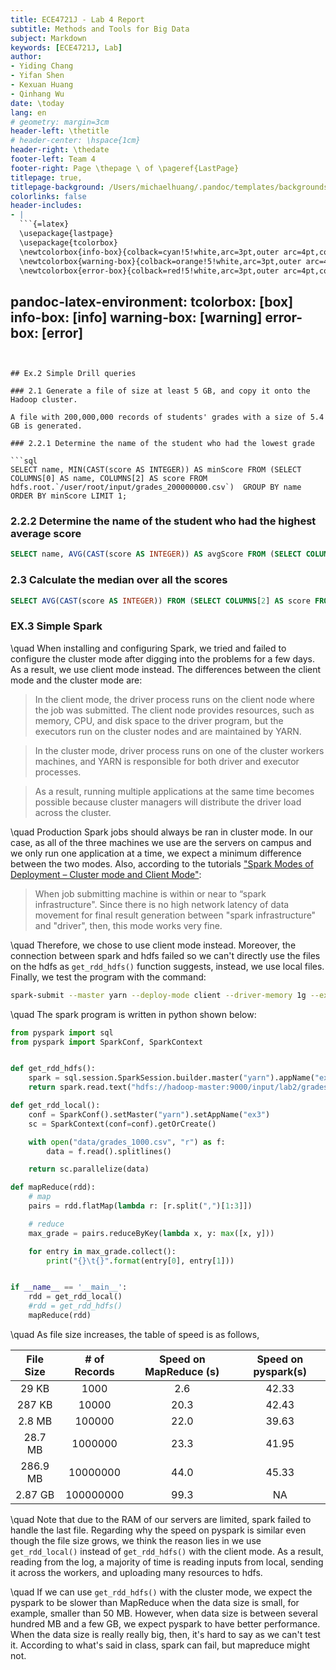 ```yaml
---
title: ECE4721J - Lab 4 Report
subtitle: Methods and Tools for Big Data
subject: Markdown
keywords: [ECE4721J, Lab]
author:
- Yiding Chang
- Yifan Shen
- Kexuan Huang
- Qinhang Wu
date: \today
lang: en
# geometry: margin=3cm
header-left: \thetitle
# header-center: \hspace{1cm}
header-right: \thedate
footer-left: Team 4
footer-right: Page \thepage \ of \pageref{LastPage}
titlepage: true,
titlepage-background: /Users/michaelhuang/.pandoc/templates/backgrounds/background9.pdf
colorlinks: false
header-includes:
- |
  ```{=latex}
  \usepackage{lastpage}
  \usepackage{tcolorbox}
  \newtcolorbox{info-box}{colback=cyan!5!white,arc=3pt,outer arc=4pt,colframe=cyan!60!black}
  \newtcolorbox{warning-box}{colback=orange!5!white,arc=3pt,outer arc=4pt,colframe=orange!80!black}
  \newtcolorbox{error-box}{colback=red!5!white,arc=3pt,outer arc=4pt,colframe=red!75!black}
  ```
pandoc-latex-environment:
  tcolorbox: [box]
  info-box: [info]
  warning-box: [warning]
  error-box: [error]
---
```


## Ex.2 Simple Drill queries

### 2.1 Generate a file of size at least 5 GB, and copy it onto the Hadoop cluster.

A file with 200,000,000 records of students' grades with a size of 5.4 GB is generated.

### 2.2.1 Determine the name of the student who had the lowest grade

```sql
SELECT name, MIN(CAST(score AS INTEGER)) AS minScore FROM (SELECT COLUMNS[0] AS name, COLUMNS[2] AS score FROM hdfs.root.`/user/root/input/grades_200000000.csv`)  GROUP BY name ORDER BY minScore LIMIT 1;
```

### 2.2.2 Determine the name of the student who had the highest average score

```sql
SELECT name, AVG(CAST(score AS INTEGER)) AS avgScore FROM (SELECT COLUMNS[0] AS name, COLUMNS[2] AS score FROM hdfs.root.`/user/root/input/grades_200000000.csv`) GROUP BY name ORDER BY avgScore DESC LIMIT 1;
```

### 2.3 Calculate the median over all the scores

```sql
SELECT AVG(CAST(score AS INTEGER)) FROM (SELECT COLUMNS[2] AS score FROM hdfs.root.`/user/root/input/grades_200000000.csv`) ORDER BY score LIMIT 2 OFFSET 99999999;
```

### EX.3 Simple Spark

\quad When installing and configuring Spark, we tried and failed to configure the cluster mode after digging into the problems for a few days. As a result, we use client mode instead. The differences between the client mode and the cluster mode are:

> In the client mode, the driver process runs on the client node where the job was submitted. The client node provides resources, such as memory, CPU, and disk space to the driver program, but the executors run on the cluster nodes and are maintained by YARN.

> In the cluster mode, driver process runs on one of the cluster workers machines, and YARN is responsible for both driver and executor processes.

> As a result, running multiple applications at the same time becomes possible because cluster managers will distribute the driver load across the cluster.

\quad Production Spark jobs should always be ran in cluster mode. In our case, as all of the three machines we use are the servers on campus and we only run one application at a time, we expect a minimum difference between the two modes. Also, according to the tutorials ["Spark Modes of Deployment – Cluster mode and Client Mode"](https://techvidvan.com/tutorials/spark-modes-of-deployment/):

> When job submitting machine is within or near to “spark infrastructure". Since there is no high network latency of data movement for final result generation between "spark infrastructure" and "driver", then, this mode works very fine.

\quad Therefore, we chose to use client mode instead. Moreover, the connection between spark and hdfs failed so we can't directly use the files on the hdfs as `get_rdd_hdfs()` function suggests, instead, we use local files. Finally, we test the program with the command:

```sh
spark-submit --master yarn --deploy-mode client --driver-memory 1g --executor-memory 1g --conf spark.driver.port=28888 --conf spark.blockManager.port=38888 /home/s/lab4/ex3.py
```

\quad The spark program is written in python shown below:

```python
from pyspark import sql
from pyspark import SparkConf, SparkContext


def get_rdd_hdfs():
    spark = sql.session.SparkSession.builder.master("yarn").appName("ex3").getOrCreate()
    return spark.read.text("hdfs://hadoop-master:9000/input/lab2/grades_1000.csv").rdd

def get_rdd_local():
    conf = SparkConf().setMaster("yarn").setAppName("ex3")
    sc = SparkContext(conf=conf).getOrCreate()

    with open("data/grades_1000.csv", "r") as f:
        data = f.read().splitlines()

    return sc.parallelize(data)

def mapReduce(rdd):
    # map
    pairs = rdd.flatMap(lambda r: [r.split(",")[1:3]])

    # reduce
    max_grade = pairs.reduceByKey(lambda x, y: max([x, y]))

    for entry in max_grade.collect():
        print("{}\t{}".format(entry[0], entry[1]))


if __name__ == '__main__':
    rdd = get_rdd_local()
    #rdd = get_rdd_hdfs()
    mapReduce(rdd)
```



\quad As file size increases, the table of speed is as follows,

| File Size | # of Records | Speed on MapReduce (s) | Speed on pyspark(s) |
| :-------: | :----------: | :--------------------: | :-----------------: |
|   29 KB   |     1000     |          2.6           |        42.33        |
|  287 KB   |    10000     |          20.3          |        42.43        |
|  2.8 MB   |    100000    |          22.0          |        39.63        |
|  28.7 MB  |   1000000    |          23.3          |        41.95        |
| 286.9 MB  |   10000000   |          44.0          |        45.33        |
|  2.87 GB  |  100000000   |          99.3          |         NA          |

\quad Note that due to the RAM of our servers are limited, spark failed to handle the last file. Regarding why the speed on pyspark is similar even though the file size grows, we think the reason lies in we use `get_rdd_local()` instead of `get_rdd_hdfs()` with the client mode. As a result, reading from the log, a majority of time is reading inputs from local, sending it across the workers, and uploading many resources to hdfs.

\quad If we can use `get_rdd_hdfs()` with the cluster mode, we expect the pyspark to be slower than MapReduce when the data size is small, for example, smaller than 50 MB. However, when data size is between several hundred MB and a few GB, we expect pyspark to have better performance. When the data size is really really big, then, it's hard to say as we can't test it. According to what's said in class, spark can fail, but mapreduce might not.
